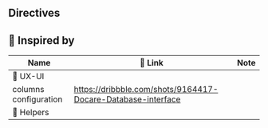 ## Directives

## 🤩 Inspired by

| Name                  | 🔗 Link                                                      | Note |
| --------------------- | ------------------------------------------------------------ | ---- |
| 🎨 UX-UI              |                                                              |      |
| columns configuration | https://dribbble.com/shots/9164417-Docare-Database-interface |      |
| 🪬 Helpers             |                                                              |      |
